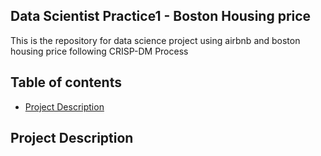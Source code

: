 ## Data Scientist Practice1 - Boston Housing price
This is the repository for data science project using airbnb and boston housing price following CRISP-DM Process

## Table of contents

- [Project Description](#project-description)

## Project Description
